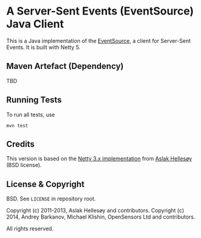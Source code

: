 # A Server-Sent Events (EventSource) Java Client

This is a Java implementation of the [EventSource](http://dev.w3.org/html5/eventsource/),
a client for Server-Sent Events. It is built with Netty 5.


## Maven Artefact (Dependency)

TBD


## Running Tests

To run all tests, use

    mvn test


## Credits

This version is based on the [Netty 3.x implementation](https://github.com/aslakhellesoy/eventsource-java)
from [Aslak Hellesøy](https://github.com/aslakhellesoy) (BSD license).

## License & Copyright

BSD. See `LICENSE` in repository root.

Copyright (c) 2011-2013, Aslak Hellesøy and contributors.
Copyright (c) 2014, Andrey Barkanov, Michael Klishin, OpenSensors Ltd and contributors.

All rights reserved.
